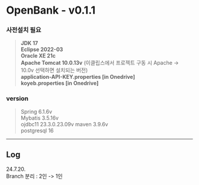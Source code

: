 # OpenBank - v0.1.1
### 사전설치 필요
> **JDK 17**   
> **Eclipse 2022-03**   
> **Oracle XE 21c**   
> **Apache Tomcat 10.0.13v** (이클립스에서 프로젝트 구동 시 Apache -> 10.0v 선택하면 설치되는 버전)   
> **application-API-KEY.properties [in Onedrive]**  
> **koyeb.properties [in Onedrive]**
   
### version
> Spring 6.1.6v   
> Mybatis 3.5.16v   
> ojdbc11 23.3.0.23.09v
> maven 3.9.6v   
> postgresql 16   
   
---   
## Log

24.7.20.   
Branch 분리 : 2인 -> 1인